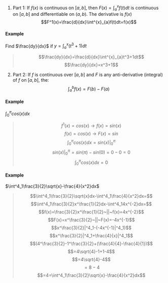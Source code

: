 1. Part 1:
	If $f(x)$ is continuous on $[a,b]$, then $F(x)=\int^{x}_{a}f(t)dt$ is continuous on $[a,b]$ and differentiable on $(a,b)$. The derivative is $f(x)$
		$$F^1(x)=\frac{d}{dx}\int^{x}_{a}f(t)dt=f(x)$$
#### Example
Find $\frac{dy}{dx}$ if $y=\int^{x}_{a}(t^3+1)dt$
> $$\frac{dy}{dx}=\frac{d}{dx}\int^{x}_{a}t^3+1dt$$
> $$\frac{dy}{dx}=x^3+1$$
2. Part 2:
	If $f$ is continuous over $[a,b]$ and $F$ is any anti-derivative (integral) of $f$ on $[a,b]$, the: 
	$$\int^{b}_{a}f(x)=F(b)-F(a)$$
#### Example
$\int^{\pi}_{0}cos(x)dx$
> $$f^1(x)=cos(x) \rightarrow f(x)=sin(x)$$
> $$f(x)=cos(x) \rightarrow F(x)=sin$$
> $$\int^{\pi}_{0}cos(x)dx=sin(x)|^\pi_0$$
> $$sin(x)|^\pi_0=sin(\pi)-sin(0)=0-0=0$$
> $$\int^\pi_0cos(x)dx=0$$
#### Example
$\int^4_1\frac{3}{2}\sqrt{x}-\frac{4}{x^2}dx$
> $$\int^4_1\frac{3}{2}\sqrt{x}dx-\int^4_1\frac{4}{x^2}dx=$$
> $$\int^4_1\frac{3}{2}x^\frac{1}{2}dx-\int^4_14x^{-2}dx=$$
> $$f(x)=\frac{3}{2}x^\frac{1}{2}~||~f(x)=4x^{-2}$$
> $$F(x)=x^\frac{3}{2}~||~F(x)=-4x^{-1}$$
> $$x^\frac{3}{2}|^4_1-(-4x^{-1}|^4_1)$$
> $$x^\frac{3}{2}|^4_1+\frac{4}{x}|^4_1$$
> $$(4^\frac{3}{2}-1^\frac{3}{2}+(\frac{4}{4}-\frac{4}{1})$$
> $$=4\sqrt{4}-1+1-4$$
> $$=4\sqrt{4}-4$$
> $$=8-4$$
> $$=4=\int^4_1\frac{3}{2}\sqrt{x}-\frac{4}{x^2}dx$$